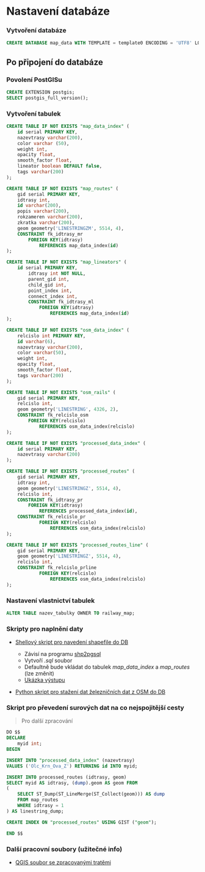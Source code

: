# Nastavení databáze

### Vytvoření databáze

```sql
CREATE DATABASE map_data WITH TEMPLATE = template0 ENCODING = 'UTF8' LOCALE = 'en_US.utf8';
```

## Po připojení do databáze

### Povolení PostGISu

```sql
CREATE EXTENSION postgis;
SELECT postgis_full_version();
```

### Vytvoření tabulek

```sql
CREATE TABLE IF NOT EXISTS "map_data_index" (
    id serial PRIMARY KEY,
    nazevtrasy varchar(200),
    color varchar (50),
    weight int,
    opacity float,
    smooth_factor float,
    lineator boolean DEFAULT false,
    tags varchar(200)
);

CREATE TABLE IF NOT EXISTS "map_routes" (
    gid serial PRIMARY KEY,
    idtrasy int,
    id varchar(200),
    popis varchar(200),
    rokzameren varchar(200),
    zkratka varchar(200),
    geom geometry('LINESTRINGZM', 5514, 4),
    CONSTRAINT fk_idtrasy_mr
        FOREIGN KEY(idtrasy)
            REFERENCES map_data_index(id)
);

CREATE TABLE IF NOT EXISTS "map_lineators" (
    id serial PRIMARY KEY,
        idtrasy int NOT NULL,
        parent_gid int,
        child_gid int,
        point_index int,
        connect_index int,
        CONSTRAINT fk_idtrasy_ml
            FOREIGN KEY(idtrasy)
                REFERENCES map_data_index(id)
);

CREATE TABLE IF NOT EXISTS "osm_data_index" (
    relcislo int PRIMARY KEY,
    id varchar(6),
    nazevtrasy varchar(200),
    color varchar(50),
    weight int,
    opacity float,
    smooth_factor float,
    tags varchar(200)
);

CREATE TABLE IF NOT EXISTS "osm_rails" (
    gid serial PRIMARY KEY,
    relcislo int,
    geom geometry('LINESTRING', 4326, 2),
    CONSTRAINT fk_relcislo_osm
        FOREIGN KEY(relcislo)
            REFERENCES osm_data_index(relcislo)
);

CREATE TABLE IF NOT EXISTS "processed_data_index" (
    id serial PRIMARY KEY,
    nazevtrasy varchar(200)
);

CREATE TABLE IF NOT EXISTS "processed_routes" (
    gid serial PRIMARY KEY,
    idtrasy int,
    geom geometry('LINESTRINGZ', 5514, 4),
    relcislo int,
    CONSTRAINT fk_idtrasy_pr
        FOREIGN KEY(idtrasy)
            REFERENCES processed_data_index(id),
    CONSTRAINT fk_relcislo_pr
            FOREIGN KEY(relcislo)
                REFERENCES osm_data_index(relcislo)
);

CREATE TABLE IF NOT EXISTS "processed_routes_line" (
    gid serial PRIMARY KEY,
    geom geometry('LINESTRINGZ', 5514, 4),
    relcislo int,
    CONSTRAINT fk_relcislo_prline
            FOREIGN KEY(relcislo)
                REFERENCES osm_data_index(relcislo)
);
```

### Nastavení vlastnictví tabulek

```sql
ALTER TABLE nazev_tabulky OWNER TO railway_map;
```

### Skripty pro naplnění daty

- [Shellový skript pro navedení shapefile do DB](convert-postgis.sh)
    - Závisí na programu [shp2pgsql](https://www.bostongis.com/pgsql2shp_shp2pgsql_quickguide.bqg)
    - Vytvoří *.sql* soubor
    - Defaultně bude vkládat do tabulek *map_data_index* a *map_routes* (lze změnit)
    - [Ukázka výstupu](convert_output_example.sql)

- [Python skript pro stažení dat železničních dat z OSM do DB](osm_overpass.py)

### Skript pro převedení surových dat na co nejspojitější cesty
> Pro další zpracování
```sql
DO $$
DECLARE
    myid int;
BEGIN

INSERT INTO "processed_data_index" (nazevtrasy)
VALUES ('Olc_Krn_Ova_Z') RETURNING id INTO myid;

INSERT INTO processed_routes (idtrasy, geom)
SELECT myid AS idtrasy, (dump).geom AS geom FROM
(
    SELECT ST_Dump(ST_LineMerge(ST_Collect(geom))) AS dump
    FROM map_routes
    WHERE idtrasy = 1
) AS linestring_dump;

CREATE INDEX ON "processed_routes" USING GIST ("geom");

END $$
```

### Další pracovní soubory (užitečné info)

- [QGIS soubor se zpracovanými tratěmi](db_cleanup_qgis.qgz)
